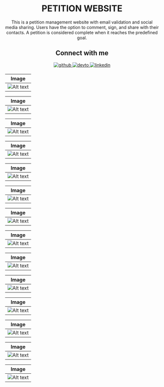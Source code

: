 <!DOCTYPE html>
<!-- <html lang="en">
 --><head>
<!--     <meta charset="UTF-8">
    <meta name="viewport" content="width=device-width, initial-scale=1.0">
    <title>ECOMERCE-EN-LARAVEL</title> -->

</head>
<body>
    <div class="card">
        <h1 align="center">PETITION WEBSITE</h1>
        <p align="center">This is a petition management website with email validation and social media sharing. Users have the option to comment, sign, and share with their contacts. A petition is considered complete when it reaches the predefined goal.</p>
      <h2 align="center">Connect with me</h2>

<div align="center">
  <a href="https://github.com/fridajoymatt/" target="_blank">
    <img src="https://img.shields.io/badge/github-%2324292e.svg?&style=for-the-badge&logo=github&logoColor=white" alt="github" style="margin-bottom: 5px;" />
  </a>
  <a href="https://dev.to/fridajoymatt" target="_blank">
    <img src="https://img.shields.io/badge/dev.to-%2308090A.svg?&style=for-the-badge&logo=dev.to&logoColor=white" alt="devto" style="margin-bottom: 5px;" />
  </a>
  <a href="https://www.linkedin.com/in/firdaous-kpelafia-131485277/" target="_blank">
    <img src="https://img.shields.io/badge/linkedin-%231E77B5.svg?&style=for-the-badge&logo=linkedin&logoColor=white" alt="linkedin" style="margin-bottom: 5px;" />
  </a>
</div>
    </div>
 
<div>

| Image  |
|---------|
| ![Alt text](img/1.jpg) |

| Image  |
|---------|
|  ![Alt text](img/2.jpg) |

| Image  |
|---------|
|   ![Alt text](img/3.jpg)|

| Image  |
|---------|
|  ![Alt text](img/4.jpg) |

| Image  |
|---------|
|  ![Alt text](img/5.jpg) |

| Image  |
|---------|
|  ![Alt text](img/6.jpg) |

| Image  |
|---------|
|  ![Alt text](img/7.jpg) |


| Image  |
|---------|
|  ![Alt text](img/9.jpg) |


| Image  |
|---------|
|  ![Alt text](img/10.jpg) |


| Image  |
|---------|
|  ![Alt text](img/11.jpg) |


| Image  |
|---------|
|  ![Alt text](img/12.jpg) |

| Image  |
|---------|
|  ![Alt text](img/13.png) |

| Image  |
|---------|
|  ![Alt text](img/14.jpg) |

| Image  |
|---------|
|  ![Alt text](img/15.jpg) |
</div>
</body>
</html>
